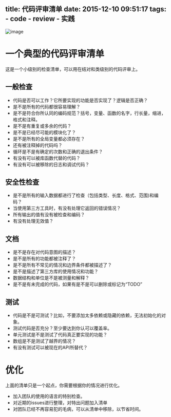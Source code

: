 title: 代码评审清单 
date: 2015-12-10 09:51:17
tags:
    - code
    - review
    - 实践
---
![image](/image/checklist.jpg)
# 一个典型的代码评审清单
这是一个小级别的检查清单，可以用在结对和类级别的代码评审上。

## 一般检查

* 代码是否可以工作？它所要实现的功能是否实现了？逻辑是否正确？
* 是不是所有的代码都很容易理解？
* 是不是符合你所认同的编码规范？括号，变量、函数的名字，行长量，缩进，格式和注释。
* 是不是有重复或多余的代码？
* 是不是已经尽可能的模块化了？
* 是不是所有的全局变量都必须存在？
* 还有被注释掉的代码吗？
* 循环是不是有确定的次数和正确的退出条件？
* 有没有可以被库函数代替的代码？
* 有没有可以被移除的日志和调试代码？

## 安全性检查

* 是不是所有的输入数据都进行了检查（包括类型、长度、格式、范围)和编码？
* 当使用第三方工具时，有没有处理它返回的错误情况？
* 所有输出的值有没有被检查和编码？
* 有没有处理无效值？

## 文档

* 是不是存在对代码意图的描述？
* 是不是所有的功能都被注释了？
* 是不是所有不常见的情况和边界条件都被描述了？
* 是不是描述了第三方库的使用情况和功能？
* 数据结构和单位是不是被测量和解释？
* 是不是有未完成的代码，如果有是不是可以删除或标记为“TODO”

## 测试
* 代码是不是可测试？比如，不要添加太多依赖或隐藏的依赖，无法初始化的对象。
* 测试代码是否充分？至少要达到你认可以覆盖率。
* 单元测试是不是测试了代码真正要实现的功能？
* 数组是不是测试了越界的情况？
* 有没有测试可以被现在的API所替代？

# 优化
上面的清单只是一个起点，你需要根据你的情况进行优化。
* 加入团队的使用的语言的特别检查。
* 对近期的issues进行整理，对特出问题加入清单
* 对团队已经不再容易犯的毛病，可以从清单中移除，以节省时间。

